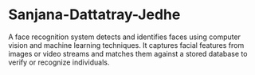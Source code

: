# Sanjana-Dattatray-Jedhe
A face recognition system detects and identifies faces using computer vision and machine learning techniques. It captures facial features from images or video streams and matches them against a stored database to verify or recognize individuals. 
